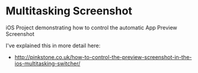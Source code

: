 # Multitasking Screenshot
iOS Project demonstrating how to control the automatic App Preview Screenshot

I've explained this in more detail here: 
- http://pinkstone.co.uk/how-to-control-the-preview-screenshot-in-the-ios-multitasking-switcher/
